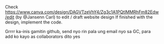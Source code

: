 Check https://www.canva.com/design/DAGVTzeVhY4/Zg3c1A1PQtlMMRhFm82Edw/edit (by @Jansenn Carl) to edit / draft website design
If finished with the design, implement the code. 

Grrrr ka-inis gamitin github, send nyo rin pala ung email nyo sa GC, para add ko kayo as collaborators dito
yes
